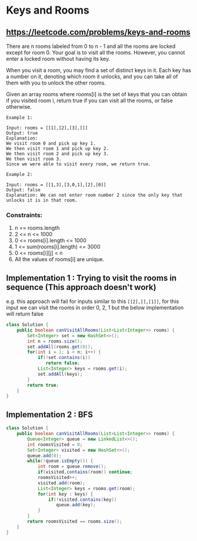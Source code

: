 # Keys and Rooms
## https://leetcode.com/problems/keys-and-rooms

There are n rooms labeled from 0 to n - 1 and all the rooms are locked except for room 0. Your goal is to visit all the rooms. However, you cannot enter a locked room without having its key.

When you visit a room, you may find a set of distinct keys in it. Each key has a number on it, denoting which room it unlocks, and you can take all of them with you to unlock the other rooms.

Given an array rooms where rooms[i] is the set of keys that you can obtain if you visited room i, return true if you can visit all the rooms, or false otherwise.
```
Example 1:

Input: rooms = [[1],[2],[3],[]]
Output: true
Explanation: 
We visit room 0 and pick up key 1.
We then visit room 1 and pick up key 2.
We then visit room 2 and pick up key 3.
We then visit room 3.
Since we were able to visit every room, we return true.

Example 2:

Input: rooms = [[1,3],[3,0,1],[2],[0]]
Output: false
Explanation: We can not enter room number 2 since the only key that unlocks it is in that room.
``` 

### Constraints:

1. n == rooms.length
2. 2 <= n <= 1000
3. 0 <= rooms[i].length <= 1000
4. 1 <= sum(rooms[i].length) <= 3000
5. 0 <= rooms[i][j] < n
6. All the values of rooms[i] are unique.

## Implementation 1 : Trying to visit the rooms in sequence (This approach doesn't work)
e.g. this approach will fail for inputs similar to this `[[2],[],[1]]`, for this input we can visit the rooms in order 0, 2, 1 but the below implementation will return false
```java
class Solution {
    public boolean canVisitAllRooms(List<List<Integer>> rooms) {
        Set<Integer> set = new HashSet<>();
        int n = rooms.size();
        set.addAll(rooms.get(0));
        for(int i = 1; i < n; i++) {
            if(!set.contains(i))
               return false;
            List<Integer> keys = rooms.get(i);
            set.addAll(keys);
        }
        return true;
    }
}
```

## Implementation 2 : BFS
```java
class Solution {
    public boolean canVisitAllRooms(List<List<Integer>> rooms) {
        Queue<Integer> queue = new LinkedList<>();
        int roomsVisited = 0;
        Set<Integer> visited = new HashSet<>();
        queue.add(0);
        while(!queue.isEmpty()) {
            int room = queue.remove();
            if(visited.contains(room)) continue;
            roomsVisited++;
            visited.add(room);
            List<Integer> keys = rooms.get(room);
            for(int key : keys) {
                if(!visited.contains(key))
                   queue.add(key);
            }
        }
        return roomsVisited == rooms.size();
    }
}
```


